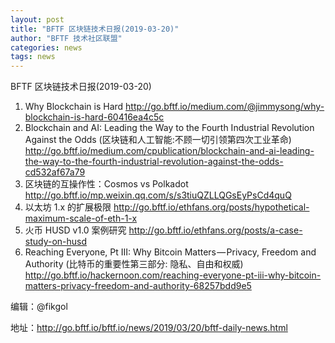 ```yaml
---
layout: post
title: "BFTF 区块链技术日报(2019-03-20)"
author: "BFTF 技术社区联盟"
categories: news
tags: news
---
```


BFTF 区块链技术日报(2019-03-20)

1. Why Blockchain is Hard <http://go.bftf.io/medium.com/@jimmysong/why-blockchain-is-hard-60416ea4c5c>
2. Blockchain and AI: Leading the Way to the Fourth Industrial Revolution Against the Odds (区块链和人工智能:不顾一切引领第四次工业革命) <http://go.bftf.io/medium.com/cpublication/blockchain-and-ai-leading-the-way-to-the-fourth-industrial-revolution-against-the-odds-cd532af67a79>
3. 区块链的互操作性：Cosmos vs Polkadot <http://go.bftf.io/mp.weixin.qq.com/s/s3tiuQZLLQGsEyPsCd4quQ>
4. 以太坊 1.x 的扩展极限 <http://go.bftf.io/ethfans.org/posts/hypothetical-maximum-scale-of-eth-1-x>
5. 火币 HUSD v1.0 案例研究 <http://go.bftf.io/ethfans.org/posts/a-case-study-on-husd>
6. Reaching Everyone, Pt III: Why Bitcoin Matters — Privacy, Freedom and Authority (比特币的重要性第三部分: 隐私、自由和权威) <http://go.bftf.io/hackernoon.com/reaching-everyone-pt-iii-why-bitcoin-matters-privacy-freedom-and-authority-68257bdd9e5>


编辑：@fikgol

地址：http://go.bftf.io/bftf.io/news/2019/03/20/bftf-daily-news.html

